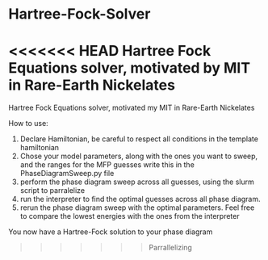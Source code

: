 # Hartree-Fock-Solver
<<<<<<< HEAD
Hartree Fock Equations solver, motivated by MIT in Rare-Earth Nickelates
=======
Hartree Fock Equations solver, motivated my MIT in Rare-Earth Nickelates


How to use:

1) Declare Hamiltonian, be careful to respect all conditions in the template hamiltonian
2) Chose your model parameters, along with the ones you want to sweep, and the ranges for the MFP guesses write this in the PhaseDiagramSweep.py file
3) perform the phase diagram sweep across all guesses, using the slurm script to parralelize
4) run the interpreter to find the optimal guesses across all phase diagram.
5) rerun the phase diagram sweep with the optimal parameters. Feel free to compare the lowest energies with the ones from the interpreter


You now have a Hartree-Fock solution to your phase diagram
>>>>>>> Parrallelizing
